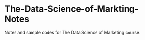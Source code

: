 # The-Data-Science-of-Markting-Notes
Notes and sample codes for The Data Science of Marketing course. 
